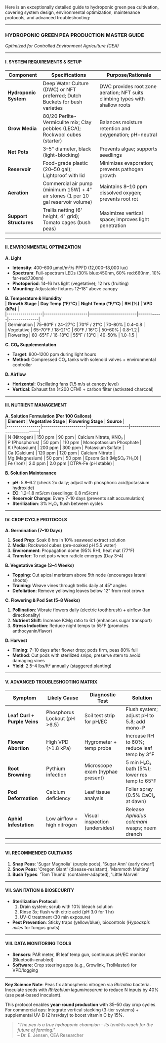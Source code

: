 Here is an exceptionally detailed guide to hydroponic green pea cultivation, covering system design, environmental optimization, maintenance protocols, and advanced troubleshooting:

---

### **HYDROPONIC GREEN PEA PRODUCTION MASTER GUIDE**  
*Optimized for Controlled Environment Agriculture (CEA)*

---

#### **I. SYSTEM REQUIREMENTS & SETUP**  
| **Component**               | **Specifications**                                                                 | **Purpose/Rationale**                                                                 |
|-----------------------------|------------------------------------------------------------------------------------|--------------------------------------------------------------------------------------|
| **Hydroponic System**       | Deep Water Culture (DWC) or NFT preferred; Dutch Buckets for bush varieties        | DWC provides root zone aeration; NFT suits climbing types with shallow roots          |
| **Grow Media**              | 80/20 Perlite-Vermiculite mix; Clay pebbles (LECA); Rockwool cubes (starter)       | Balances moisture retention and oxygenation; pH-neutral                              |
| **Net Pots**                | 3–5" diameter, black (light-blocking)                                              | Prevents algae; supports seedlings                                                   |
| **Reservoir**               | Food-grade plastic (20–50 gal); Lightproof with lid                                | Minimizes evaporation; prevents pathogen growth                                      |
| **Aeration**                | Commercial air pump (minimum 15W) + 4" air stones (1 per 10 gal reservoir volume)  | Maintains 8–10 ppm dissolved oxygen; prevents root rot                               |
| **Support Structures**      | Trellis netting (6' height, 4" grid); Tomato cages (bush peas)                     | Maximizes vertical space; improves light penetration                                 |

---

#### **II. ENVIRONMENTAL OPTIMIZATION**  
**A. Light**  
- **Intensity**: 400–600 µmol/m²/s PPFD (12,000–18,000 lux)  
- **Spectrum**: Full-spectrum LEDs (30% blue:450nm, 60% red:660nm, 10% far-red:730nm)  
- **Photoperiod**: 14–16 hrs light (vegetative); 12 hrs (fruiting)  
- **Mounting**: Adjustable fixtures 12–18" above canopy  

**B. Temperature & Humidity**  
| **Growth Stage** | **Day Temp (°F/°C)** | **Night Temp (°F/°C)** | **RH (%)** | **VPD (kPa)** |  
|------------------|----------------------|------------------------|------------|---------------|  
| Germination      | 75–80°F / 24–27°C    | 70°F / 21°C            | 70–80%     | 0.4–0.8        |  
| Vegetative       | 65–70°F / 18–21°C    | 60°F / 16°C            | 50–60%     | 0.8–1.2        |  
| Flowering        | 60–65°F / 16–18°C    | 55°F / 13°C            | 40–50%     | 1.0–1.5        |  

**C. CO₂ Supplementation**  
- **Target**: 800–1200 ppm during light hours  
- **Method**: Compressed CO₂ tanks with solenoid valves + environmental controller  

**D. Airflow**  
- **Horizontal**: Oscillating fans (1.5 m/s at canopy level)  
- **Vertical**: Exhaust fan (≥200 CFM) + carbon filter (activated charcoal)  

---

#### **III. NUTRIENT MANAGEMENT**  
**A. Solution Formulation (Per 100 Gallons)**  
| **Element**     | **Vegetative Stage** | **Flowering Stage** | **Source**                     |  
|-----------------|----------------------|---------------------|--------------------------------|  
| N (Nitrogen)    | 150 ppm             | 90 ppm              | Calcium Nitrate, KNO₃          |  
| P (Phosphorus)  | 50 ppm              | 110 ppm             | Monopotassium Phosphate        |  
| K (Potassium)   | 200 ppm             | 300 ppm             | Potassium Sulfate              |  
| Ca (Calcium)    | 120 ppm             | 120 ppm             | Calcium Nitrate                |  
| Mg (Magnesium)  | 50 ppm              | 50 ppm              | Epsom Salt (MgSO₄·7H₂O)        |  
| Fe (Iron)       | 2.0 ppm             | 2.0 ppm             | DTPA-Fe (pH stable)            |  

**B. Solution Maintenance**  
- **pH**: 5.8–6.2 (check 2x daily; adjust with phosphoric acid/potassium hydroxide)  
- **EC**: 1.2–1.8 mS/cm (seedlings: 0.8 mS/cm)  
- **Reservoir Change**: Every 7–10 days (prevents salt accumulation)  
- **Sterilization**: 3% H₂O₂ flush between cycles  

---

#### **IV. CROP CYCLE PROTOCOLS**  
**A. Germination (7–10 Days)**  
1. **Seed Prep**: Soak 8 hrs in 10% seaweed extract solution  
2. **Media**: Rockwool cubes (pre-soaked pH 5.5 water)  
3. **Environment**: Propagation dome (95% RH), heat mat (77°F)  
4. **Transfer**: To net pots when radicle emerges (Day 3–4)  

**B. Vegetative Stage (3–4 Weeks)**  
- **Topping**: Cut apical meristem above 5th node (encourages lateral shoots)  
- **Training**: Weave vines through trellis daily at 45° angles  
- **Defoliation**: Remove yellowing leaves below 12" from root crown  

**C. Flowering & Pod Set (5–8 Weeks)**  
1. **Pollination**: Vibrate flowers daily (electric toothbrush) + airflow (fan directionality)  
2. **Nutrient Shift**: Increase K:Mg ratio to 6:1 (enhances sugar transport)  
3. **Stress Induction**: Reduce night temps to 55°F (promotes anthocyanin/flavor)  

**D. Harvest**  
- **Timing**: 7–10 days after flower drop; pods firm, peas 80% full  
- **Method**: Cut pods with sterilized snips; preserve stem to avoid damaging vines  
- **Yield**: 2.5–4 lbs/ft² annually (staggered planting)  

---

#### **V. ADVANCED TROUBLESHOOTING MATRIX**  
| **Symptom**               | **Likely Cause**               | **Diagnostic Test**              | **Solution**                                  |  
|---------------------------|--------------------------------|----------------------------------|----------------------------------------------|  
| **Leaf Curl + Purple Veins** | Phosphorus Lockout (pH >6.5)  | Soil test strip for pH/EC        | Flush system; adjust pH to 5.8; add mono-P   |  
| **Flower Abortion**         | High VPD (>1.8 kPa)           | Hygrometer + temp probe          | Increase RH to 60%; reduce leaf temp by 3°F  |  
| **Root Browning**           | Pythium infection             | Microscope exam (hyphae present) | 5 min H₂O₂ bath (5%); lower res temp to 65°F |  
| **Pod Deformation**         | Calcium deficiency            | Leaf tissue analysis             | Foliar spray (0.5% CaCl₂ at dawn)            |  
| **Aphid Infestation**       | Low airflow + high nitrogen   | Visual inspection (undersides)   | Release *Aphidius colemani* wasps; neem drench |

---

#### **VI. RECOMMENDED CULTIVARS**  
1. **Snap Peas**: 'Sugar Magnolia' (purple pods), 'Sugar Ann' (early dwarf)  
2. **Snow Peas**: 'Oregon Giant' (disease-resistant), 'Mammoth Melting'  
3. **Bush Types**: 'Tom Thumb' (container-adapted), 'Little Marvel'  

---

#### **VII. SANITATION & BIOSECURITY**  
- **Sterilization Protocol**:  
  1. Drain system; scrub with 10% bleach solution  
  2. Rinse 3x; flush with citric acid (pH 3.0 for 1 hr)  
  3. UV-C treatment (30 min exposure)  
- **Pest Prevention**: Sticky traps (yellow/blue), biocontrols (*Hypoaspis miles* for fungus gnats)  

---

#### **VIII. DATA MONITORING TOOLS**  
- **Sensors**: PAR meter, IR leaf temp gun, continuous pH/EC monitor (Bluetooth-enabled)  
- **Software**: Crop steering apps (e.g., Growlink, TrolMaster) for VPD/logging  

---

**Key Science Note**: Peas fix atmospheric nitrogen via *Rhizobia* bacteria. Inoculate seeds with *Rhizobium leguminosarum* to reduce N inputs by 40% (use peat-based inoculant).  

This protocol enables **year-round production** with 35–50 day crop cycles. For commercial ops: Integrate vertical stacking (3-tier systems) + supplemental UV-B (2 hrs/day) to boost vitamin C by 15%.  

> *"The pea is a true hydroponic champion – its tendrils reach for the future of farming."*  
> – Dr. E. Jensen, CEA Researcher